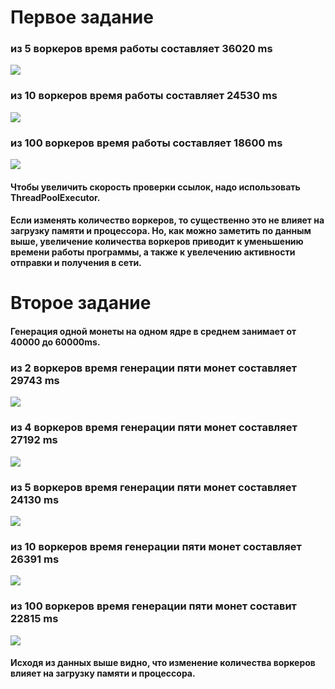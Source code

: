 # Первое задание
### из 5 воркеров время работы составляет 36020 ms
![](5_work.png)
### из 10 воркеров время работы составляет 24530 ms
![](10_work.png)
### из 100 воркеров время работы составляет 18600 ms
![](100_work.png)

#### Чтобы увеличить скорость проверки ссылок, надо использовать ThreadPoolExecutor. 
#### Если изменять количество воркеров, то существенно это не влияет на загрузку памяти и процессора. Но, как можно заметить по данным выше, увеличение количества воркеров приводит к уменьшению времени работы программы, а также к увелечению активности отправки и получения в сети.

# Второе задание
#### Генерация одной монеты на одном ядре в среднем занимает от 40000 до 60000ms.
### из 2 воркеров время генерации пяти монет составляет 29743 ms
![](2_work2.png)
### из 4 воркеров время генерации пяти монет составляет 27192 ms
![](4_work2.png)
### из 5 воркеров время генерации пяти монет составляет 24130 ms
![](5_work2.png)
### из 10 воркеров время генерации пяти монет составляет 26391 ms
![](10_work2.png)
### из 100 воркеров время генерации пяти монет составит 22815 ms
![](100_work2.png)

#### Исходя из данных выше видно, что изменение количества воркеров влияет на загрузку памяти и процессора. 